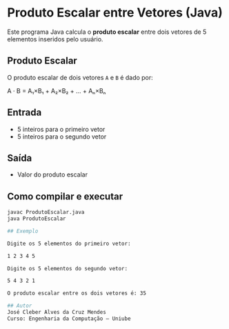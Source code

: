 # Produto Escalar entre Vetores (Java)

Este programa Java calcula o **produto escalar** entre dois vetores de 5 elementos inseridos pelo usuário.

## Produto Escalar

O produto escalar de dois vetores `A` e `B` é dado por:

A · B = A₁×B₁ + A₂×B₂ + ... + Aₙ×Bₙ

## Entrada

- 5 inteiros para o primeiro vetor
- 5 inteiros para o segundo vetor

## Saída

- Valor do produto escalar

## Como compilar e executar

```bash
javac ProdutoEscalar.java
java ProdutoEscalar

## Exemplo

Digite os 5 elementos do primeiro vetor:

1 2 3 4 5

Digite os 5 elementos do segundo vetor:

5 4 3 2 1

O produto escalar entre os dois vetores é: 35

## Autor
José Cleber Alves da Cruz Mendes  
Curso: Engenharia da Computação – Uniube
